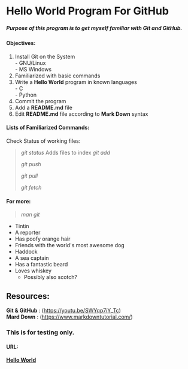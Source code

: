 # Hello World Program For GitHub


##### Purpose of this program is to get myself familiar with Git and GitHub.

#### Objectives:  
01. Install Git on the System  
          - GNU/Linux  
          - MS Windows
02. Familiarized with basic commands
03. Write a **Hello World** program in known languages   
          - C  
          - Python  
04. Commit the program
05. Add a **README.md** file 
06. Edit **README.md** file according to **Mark Down** syntax

#### Lists of Familiarized Commands:

Check Status of working files:
>_git status_
Adds files to index
>_git add_
>
>_git push_
>
>_git pull_
>
>_git fetch_

#### For more:
>_man git_

* Tintin
 * A reporter
 * Has poofy orange hair
 * Friends with the world's most awesome dog
* Haddock
 * A sea captain
 * Has a fantastic beard
 * Loves whiskey
   * Possibly also scotch?


## Resources:
**Git & GitHub** : (https://youtu.be/SWYqp7iY_Tc)  
**Mard Down**    : (https://www.markdowntutorial.com/)


### This is for testing only.


#### URL:
[**Hello World**](https://github.com/mh1011/hello-world)